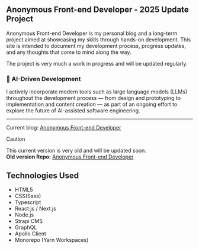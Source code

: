 Anonymous Front-end Developer - 2025 Update Project
---

Anonymous Front-end Developer is my personal blog and a long-term project aimed at showcasing my skills through hands-on development. This site is intended to document my development process, progress updates, and any thoughts that come to mind along the way.

The project is very much a work in progress and will be updated regularly.

### 🧠 AI-Driven Development
I actively incorporate modern tools such as large language models (LLMs) throughout the development process — from design and prototyping to implementation and content creation — as part of an ongoing effort to explore the future of AI-assisted software engineering.

---
Current blog: [Anonymous Front-end Developer](https://anonymous-frontend.dev/)  

> [!CAUTION]  
> This current version is very old and will be updated soon.  
> **Old version Repo:** [Anonymous Front-end Developer](https://github.com/Masayuki-Suzuki/Anonymous)

## Technologies Used
- HTML5
- CSS(Sass)
- Typescript
- React.js / Next.js
- Node.js
- Strapi CMS
- GraphQL
- Apollo Client
- Monorepo (Yarn Workspaces)

